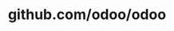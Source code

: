 ---
layout: post
title: github.com/odoo/odoo
categories: link
tags: [انگلیسی, گیت‌هاب, برنامه‌نویسی]
---